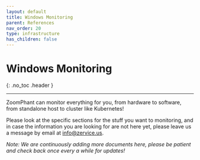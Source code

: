 ```yaml
---
layout: default
title: Windows Monitoring
parent: References
nav_order: 20
type: infrastructure
has_children: false
---
```


# Windows Monitoring
{: .no_toc .header }

----
ZoomPhant can monitor everything for you,  from hardware to software, from standalone host to cluster like Kubernetes!

Please look at the specific sections for the stuff you want to monitoring, and in case the information you are looking for are not here yet, please leave us a message by email at [info@zervice.us](mailto:info@zervice.us).

*Note: We are continuously adding more documents here, please be patient and check back once every a while for updates!*
